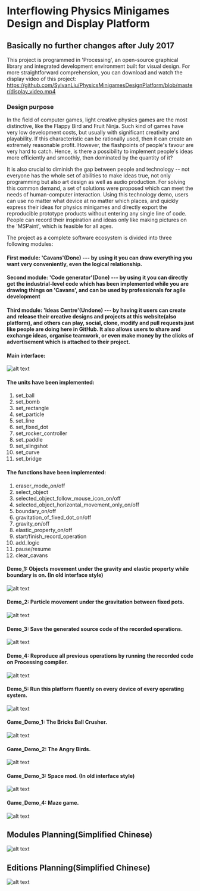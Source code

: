 # Interflowing Physics Minigames Design and Display Platform
## Basically no further changes after July 2017

This project is programmed in 'Processing', an open-source graphical library and integrated development environment built for visual design. 
For more straightforward comprehension, you can download and watch the display video of this project: https://github.com/SylvanLiu/PhysicsMinigamesDesignPlatform/blob/master/display_video.mp4

### Design purpose
In the field of computer games, light creative physics games are the most distinctive, like the Flappy Bird and Fruit Ninja. Such kind of games have very low development costs, but usually with significant creativity and playability. If this characteristic can be rationally used, then it can create an extremely reasonable profit. However, the flashpoints of people's favour are very hard to catch. Hence, is there a possibility to implement people's ideas more efficiently and smoothly, then dominated by the quantity of it?

It is also crucial to diminish the gap between people and technology -- not everyone has the whole set of abilities to make ideas true, not only programming but also art design as well as audio production. For solving this common demand, a set of solutions were proposed which can meet the needs of human-computer interaction. Using this technology demo, users can use no matter what device at no matter which places, and quickly express their ideas for physics minigames and directly export the reproducible prototype products without entering any single line of code. People can record their inspiration and ideas only like making pictures on the 'MSPaint', which is feasible for all ages.

The project as a complete software ecosystem is divided into three following modules:

#### First module: 'Cavans'(Done) --- by using it you can draw everything you want very conveniently, even the logical relationship.

#### Second module: 'Code generator'(Done) --- by using it you can directly get the industrial-level code which has been implemented while you are drawing things on 'Cavans', and can be used by professionals for agile development

#### Third module: 'Ideas Centre'(Undone) --- by having it users can create and release their creative designs and projects at this website(also platform), and others can play, social, clone, modify and pull requests just like people are doing here in GitHub. It also allows users to share and exchange ideas, organise teamwork, or even make money by the clicks of advertisement which is attached to their project.

#### Main interface:
![alt text](https://github.com/SylvanLiu/PhysicsMinigamesDesignPlatform/blob/master/Display/Main_interface_v2.0.jpg)

#### The units have been implemented:

1. set_ball
2. set_bomb
3. set_rectangle
4. set_particle
5. set_line
6. set_fixed_dot
7. set_rocker_controller
8. set_paddle
9. set_slingshot
10. set_curve
11. set_bridge

#### The functions have been implemented:

1. eraser_mode_on/off 
2. select_object
3. selected_object_follow_mouse_icon_on/off
4. selected_object_horizontal_movement_only_on/off
5. boundary_on/off
6. gravitation_of_fixed_dot_on/off
7. gravity_on/off
8. elastic_property_on/off
9. start/finish_record_operation
10. add_logic
11. pause/resume
12. clear_cavans

#### Demo_1: Objects movement under the gravity and elastic property while boundary is on. (In old interface style)
![alt text](https://github.com/SylvanLiu/PhysicsMinigamesDesignPlatform/blob/master/Display/game_demo_4.gif)

#### Demo_2: Particle movement under the gravitation between fixed pots.
![alt text](https://github.com/SylvanLiu/PhysicsMinigamesDesignPlatform/blob/master/Display/Particle_gravatation.gif)

#### Demo_3: Save the generated source code of the recorded operations.
![alt text](https://github.com/SylvanLiu/PhysicsMinigamesDesignPlatform/blob/master/Display/Code_generator.gif)

#### Demo_4: Reproduce all previous operations by running the recorded code on Processing compiler. 
![alt text](https://github.com/SylvanLiu/PhysicsMinigamesDesignPlatform/blob/master/Display/Reproduce_project.gif)

#### Demo_5: Run this platform fluently on every device of every operating system.
![alt text](https://github.com/SylvanLiu/PhysicsMinigamesDesignPlatform/blob/master/Display/Cross_platform.gif)



#### Game_Demo_1: The Bricks Ball Crusher.
![alt text](https://github.com/SylvanLiu/PhysicsMinigamesDesignPlatform/blob/master/Display/Game_demo_1.jpg)

#### Game_Demo_2: The Angry Birds.
![alt text](https://github.com/SylvanLiu/PhysicsMinigamesDesignPlatform/blob/master/Display/game_demo_5.jpg)

#### Game_Demo_3: Space mod. (In old interface style)
![alt text](https://github.com/SylvanLiu/PhysicsMinigamesDesignPlatform/blob/master/Display/Game_demo_2.gif)

#### Game_Demo_4: Maze game.
![alt text](https://github.com/SylvanLiu/PhysicsMinigamesDesignPlatform/blob/master/Display/game_demo_3.gif)



## Modules Planning(Simplified Chinese)
![alt text](https://github.com/SylvanLiu/PhysicsMinigamesDesignPlatform/blob/master/Display/P3.png)

## Editions Planning(Simplified Chinese)
![alt text](https://github.com/SylvanLiu/PhysicsMinigamesDesignPlatform/blob/master/Display/P4.png)
